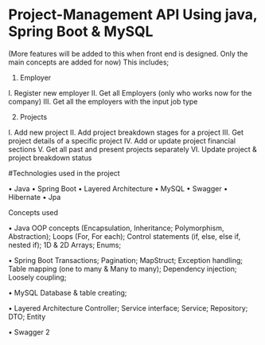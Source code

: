# Project-Management API Using java, Spring Boot & MySQL
 
 (More features will be added to this when front end is designed. Only the main concepts are added for now)
This includes;
1.	Employer

I.	Register new employer
II.	Get all Employers (only who works now for the company)
III.	Get all the employers with the input job type

2.	Projects

I.	Add new project
II.	Add project breakdown stages for a project
III.	Get project details of a specific project
IV.	Add or update project financial  sections
V.	Get all past and present projects separately
VI.	Update project & project breakdown status 


#Technologies used in the project

•	Java 
•	Spring Boot
•	Layered Architecture
•	MySQL
•	Swagger
•	Hibernate
•	Jpa

Concepts used

•	Java
OOP concepts (Encapsulation, Inheritance; Polymorphism, Abstraction); Loops (For, For each); Control statements (if, else, else if, nested if); 1D & 2D Arrays; Enums;

•	Spring Boot
Transactions; Pagination; MapStruct; Exception handling; Table mapping (one to many & Many to many);
Dependency injection; Loosely coupling;

•	MySQL
     Database & table creating; 
     
•	Layered Architecture
     Controller; Service interface; Service; Repository; DTO; Entity
     
•	Swagger 2

